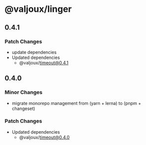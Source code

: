 # @valjoux/linger

## 0.4.1

### Patch Changes

- update dependencies
- Updated dependencies
  - @valjoux/timeout@0.4.1

## 0.4.0

### Minor Changes

- migrate monorepo management from (yarn + lerna) to (pnpm + changeset)

### Patch Changes

- Updated dependencies
  - @valjoux/timeout@0.4.0

